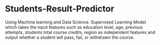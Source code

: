 # Students-Result-Predictor
Using Machine learning and Data Science.
Supervised Learning Model which takes the input features such as education level, age, previous attempts, students total course credits, region as independent features and output whether a student will pass, fail, or withdrawn the course.
